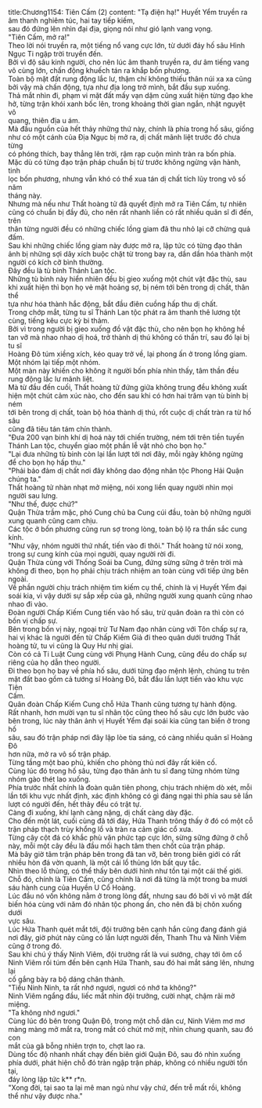 title:Chương1154: Tiên Cấm (2)
content:
"Tạ điện hạ!" Huyết Yểm truyền ra âm thanh nghiêm túc, hai tay tiếp kiếm,<br>sau đó đứng lên nhìn đại địa, giọng nói như gió lạnh vang vọng.<br>"Tiên Cấm, mở ra!"<br>Theo lời nói truyền ra, một tiếng nổ vang cực lớn, từ dưới đáy hố sâu Hình<br>Ngục Ti ngập trời truyền đến.<br>Bởi vì độ sâu kinh người, cho nên lúc âm thanh truyền ra, dư âm tiếng vang<br>vô cùng lớn, chấn động khuếch tán ra khắp bốn phương.<br>Toàn bộ mặt đất rung động lắc lư, thậm chí không thiếu thân núi xa xa cũng<br>bởi vậy mà chấn động, tựa như địa long trở mình, bắt đầu sụp xuống.<br>Thả mắt nhìn đi, phạm vi mặt đất mấy vạn dặm cũng xuất hiện từng đạo khe<br>hở, từng trận khói xanh bốc lên, trong khoảng thời gian ngắn, nhật nguyệt vô<br>quang, thiên địa u ám.<br>Mà đầu nguồn của hết thảy những thứ này, chính là phía trong hố sâu, giống<br>như có một cánh của Địa Ngục bị mở ra, dị chất mãnh liệt trước đó chưa từng<br>có phóng thích, bay thẳng lên trời, rậm rạp cuộn mình tràn ra bốn phía.<br>Mặc dù có từng đạo trận pháp chuẩn bị từ trước không ngừng vận hành, tinh<br>lọc bốn phương, nhưng vẫn khó có thể xua tán dị chất tích lũy trong vô số năm<br>tháng này.<br>Nhưng mà nếu như Thất hoàng tử đã quyết định mở ra Tiên Cấm, tự nhiên<br>cũng có chuẩn bị đầy đủ, cho nên rất nhanh liền có rất nhiều quân sĩ đi đến, trên<br>thân từng người đều có những chiếc lồng giam đã thu nhỏ lại cỡ chừng quả<br>đấm.<br>Sau khi những chiếc lồng giam này được mở ra, lập tức có từng đạo thân<br>ảnh bị những sợi dây xích buộc chặt từ trong bay ra, dần dần hóa thành một<br>người có kích cỡ bình thường.<br>Đây đều là tù binh Thánh Lan tộc.<br>Những tù binh này hiển nhiên đều bị gieo xuống một chút vật đặc thù, sau<br>khi xuất hiện thì bọn họ vẻ mặt hoảng sợ, bị ném tới bên trong dị chất, thân thể<br>tựa như hóa thành hắc động, bắt đầu điên cuồng hấp thu dị chất.<br>Trong chớp mắt, từng tu sĩ Thánh Lan tộc phát ra âm thanh thê lương tột<br>cùng, tiếng kêu cực kỳ bi thảm.<br>Bởi vì trong người bị gieo xuống đồ vật đặc thù, cho nên bọn họ không hề<br>tan vỡ mà nhao nhao dị hoá, trở thành dị thú không có thần trí, sau đó lại bị tu sĩ<br>Hoàng Đô túm xiềng xích, kéo quay trở về, lại phong ấn ở trong lồng giam.<br>Một nhóm lại tiếp một nhóm.<br>Một màn này khiến cho không ít người bốn phía nhìn thấy, tâm thần đều<br>rung động lắc lư mãnh liệt.<br>Mà từ đầu đến cuối, Thất hoàng tử đứng giữa không trung đều không xuất<br>hiện một chút cảm xúc nào, cho đến sau khi có hơn hai trăm vạn tù binh bị ném<br>tới bên trong dị chất, toàn bộ hóa thành dị thú, rốt cuộc dị chất tràn ra từ hố sâu<br>cũng đã tiêu tán tám chín thành.<br>"Đưa 200 vạn binh khí dị hoá này tới chiến trường, ném tới trên tiền tuyến<br>Thánh Lan tộc, chuyển giao một phần lễ vật nhỏ cho bọn họ."<br>"Lại đưa những tù binh còn lại lần lượt tới nơi đây, mỗi ngày không ngừng<br>để cho bọn họ hấp thu."<br>"Phải bảo đảm dị chất nơi đây không dao động nhân tộc Phong Hải Quận<br>chúng ta."<br>Thất hoàng tử nhàn nhạt mở miệng, nói xong liền quay người nhìn mọi<br>người sau lưng.<br>"Như thế, được chứ?"<br>Quận Thừa trầm mặc, phó Cung chủ ba Cung cúi đầu, toàn bộ những người<br>xung quanh cũng cam chịu.<br>Các tộc ở bốn phương cũng run sợ trong lòng, toàn bộ lộ ra thần sắc cung<br>kính.<br>"Như vậy, nhóm người thứ nhất, tiến vào đi thôi." Thất hoàng tử nói xong,<br>trong sự cung kính của mọi người, quay người rời đi.<br>Quận Thừa cùng với Thống Soái ba Cung, đứng sừng sững ở trên trời mà<br>không đi theo, bọn họ phải chịu trách nhiệm an toàn cùng với tiếp ứng bên<br>ngoài.<br>Về phần người chịu trách nhiệm tìm kiếm cụ thể, chính là vị Huyết Yểm đại<br>soái kia, vì vậy dưới sự sắp xếp của gã, những người xung quanh cũng nhao<br>nhao đi vào.<br>Đoàn người Chấp Kiếm Cung tiến vào hố sâu, trừ quân đoàn ra thì còn có<br>bốn vị chấp sự.<br>Bên trong bốn vị này, ngoại trừ Tư Nam đạo nhân cùng với Tôn chấp sự ra,<br>hai vị khác là người đến từ Chấp Kiếm Giả đi theo quân dưới trướng Thất<br>hoàng tử, tu vi cũng là Quy Hư nhị giai.<br>Còn có cả Ti Luật Cung cùng với Phụng Hành Cung, cũng đều do chấp sự<br>riêng của họ dẫn theo người.<br>Đi theo bọn họ bay về phía hố sâu, dưới từng đạo mệnh lệnh, chúng tu trên<br>mặt đất bao gồm cả tướng sĩ Hoàng Đô, bắt đầu lần lượt tiến vào khu vực Tiên<br>Cấm.<br>Quân đoàn Chấp Kiếm Cung chỗ Hứa Thanh cũng tương tự hành động.<br>Rất nhanh, hơn mười vạn tu sĩ nhân tộc cũng theo hố sâu cực lớn bước vào<br>bên trong, lúc này thân ảnh vị Huyết Yểm đại soái kia cũng tan biến ở trong hố<br>sâu, sau đó trận pháp nơi đây lập lòe tia sáng, có càng nhiều quân sĩ Hoàng Đô<br>hơn nữa, mở ra vô số trận pháp.<br>Từng tầng một bao phủ, khiến cho phòng thủ nơi đây rất kiên cố.<br>Cùng lúc đó trong hố sâu, từng đạo thân ảnh tu sĩ đang từng nhóm từng<br>nhóm gào thét lao xuống.<br>Phía trước nhất chính là đoàn quân tiên phong, chịu trách nhiệm dò xét, mỗi<br>lần tới khu vực nhất định, xác định không có gì đáng ngại thì phía sau sẽ lần<br>lượt có người đến, hết thảy đều có trật tự.<br>Càng đi xuống, khí lạnh càng nặng, dị chất càng dày đặc.<br>Cho đến một lát, cuối cùng đã tới đáy, Hứa Thanh trông thấy ở đó có một cỗ<br>trận pháp thạch trùy khổng lồ và tràn ra cảm giác cổ xưa.<br>Từng cây cột đá có khắc phù văn phức tạp cực lớn, sừng sững đứng ở chỗ<br>này, mỗi một cây đều là đầu mối hạch tâm then chốt của trận pháp.<br>Mà bây giờ tâm trận pháp bên trong đã tan vỡ, bên trong biên giới có rất<br>nhiều hòn đá vờn quanh, là một cái lổ thủng lớn bất quy tắc.<br>Nhìn theo lỗ thủng, có thể thấy bên dưới hình như tồn tại một cái thế giới.<br>Chỗ đó, chính là Tiên Cấm, cũng chính là nơi đã từng là một trong ba mươi<br>sáu hành cung của Huyền U Cổ Hoàng.<br>Lúc đầu nó vốn không nằm ở trong lòng đất, nhưng sau đó bởi vì vỏ mặt đất<br>biến hóa cùng với năm đó nhân tộc phong ấn, cho nên đã bị chôn xuống dưới<br>vực sâu.<br>Lúc Hứa Thanh quét mắt tới, đội trưởng bên cạnh hắn cũng đang đánh giá<br>nơi đây, giờ phút này cũng có lần lượt người đến, Thanh Thu và Ninh Viêm<br>cũng ở trong đó.<br>Sau khi chú ý thấy Ninh Viêm, đội trưởng rất là vui sướng, chạy tới ôm cổ<br>Ninh Viêm rồi túm đến bên cạnh Hứa Thanh, sau đó hai mắt sáng lên, nhưng lại<br>cố gắng bày ra bộ dáng chân thành.<br>"Tiểu Ninh Ninh, ta rất nhớ ngươi, ngươi có nhớ ta không?"<br>Ninh Viêm ngẩng đầu, liếc mắt nhìn đội trưởng, cười nhạt, chậm rãi mở<br>miệng.<br>"Ta không nhớ ngươi."<br>Cùng lúc đó bên trong Quận Đô, trong một chỗ dân cư, Ninh Viêm mơ mơ<br>màng màng mở mắt ra, trong mắt có chút mờ mịt, nhìn chung quanh, sau đó con<br>mắt của gã bỗng nhiên trợn to, chợt lao ra.<br>Dùng tốc độ nhanh nhất chạy đến biên giới Quận Đô, sau đó nhìn xuống<br>phía dưới, phát hiện chỗ đó tràn ngập trận pháp, không có nhiều người tồn tại,<br>đáy lòng lập tức k** r*n.<br>"Xong đời, tại sao ta lại mê man ngủ như vậy chứ, đến trễ mất rồi, không<br>thể như vậy được nha."